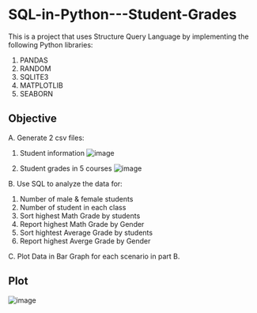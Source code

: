 # SQL-in-Python---Student-Grades
This is a project that uses Structure Query Language by implementing the following Python libraries: 
1. PANDAS
2. RANDOM
3. SQLITE3
4. MATPLOTLIB
5. SEABORN

## Objective
A. Generate 2 csv files: 
1. Student information
![image](https://github.com/user-attachments/assets/e6368a34-631c-4def-bf44-5a75fe3eaa03)

2. Student grades in 5 courses
![image](https://github.com/user-attachments/assets/6650e3ac-67c6-440b-adaf-0105745ac59b)


B. Use SQL to analyze the data for: 
1. Number of male &amp; female students
2. Number of student in each class
3. Sort highest Math Grade by students
4. Report highest Math Grade by Gender
5. Sort hightest Average Grade by students
6. Report highest Averge Grade by Gender

C. Plot Data in Bar Graph for each scenario in part B. 

## Plot
![image](https://github.com/user-attachments/assets/fcbad9f9-c050-4b8f-80cc-0f0888428dad)

